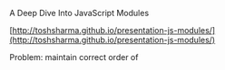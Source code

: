A Deep Dive Into JavaScript Modules  


  


[http://toshsharma.github.io/presentation-js-modules/](http://toshsharma.github.io/presentation-js-modules/)  


  


Problem: maintain correct order of <script> tag 

  


polluted global → encapsulation

  


CommonJS – server side

AMD modules – in-browser

  


#### CommonJS Modules 

CommonJS – Standardizing JS API, Write once, run everywhere (web, cli, desktop)  


* exports

* require()

* One module per file

* Top-level or relative module IDs   


  


![](assets/526e53c25667ff46.png)  


  


![](assets/5e4eaaa8a37da1a0.png)  


  


![](assets/083915179f736079.png)  


  


![](assets/36e228be13340c23.png)  


![](assets/d6e703f201e50c32.png)  


![](assets/509bff58cc36d3c5.png)  


![](assets/93a2649adb56ed03.png)  


  


* * *

  


![](assets/f77816e191e5b5f7.png)  


![](assets/a876d9aab1005974.png)  


![](assets/1b7fb3f1e045ecba.png)  


![](assets/00360d04c63d28b3.png)  


  


  


![](assets/67fa28d729b2a28e.png)  

